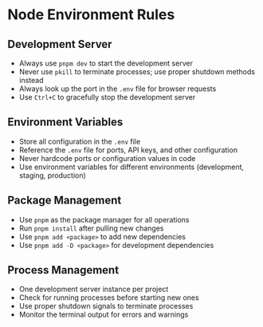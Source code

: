 # Node Environment Rules

## Development Server

- Always use `pnpm dev` to start the development server
- Never use `pkill` to terminate processes; use proper shutdown methods instead
- Always look up the port in the `.env` file for browser requests
- Use `Ctrl+C` to gracefully stop the development server

## Environment Variables

- Store all configuration in the `.env` file
- Reference the `.env` file for ports, API keys, and other configuration
- Never hardcode ports or configuration values in code
- Use environment variables for different environments (development, staging, production)

## Package Management

- Use `pnpm` as the package manager for all operations
- Run `pnpm install` after pulling new changes
- Use `pnpm add <package>` to add new dependencies
- Use `pnpm add -D <package>` for development dependencies

## Process Management

- One development server instance per project
- Check for running processes before starting new ones
- Use proper shutdown signals to terminate processes
- Monitor the terminal output for errors and warnings
